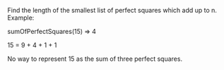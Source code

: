 Find the length of the smallest list of perfect squares which add up to n.
Example:

sumOfPerfectSquares(15) => 4

15 = 9 + 4 + 1 + 1 

No way to represent 15 as the sum of three perfect squares.